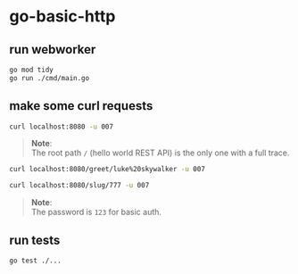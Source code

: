 # go-basic-http
## run webworker
```sh
go mod tidy
go run ./cmd/main.go
```

## make some curl requests
```sh
curl localhost:8080 -u 007
```
>**Note**:  
>The root path `/` (hello world REST API) is the only one with a full trace.

```sh
curl localhost:8080/greet/luke%20skywalker -u 007
```

```sh
curl localhost:8080/slug/777 -u 007
```

>**Note**:  
>The password is `123` for basic auth.

## run tests
```sh
go test ./...
```
